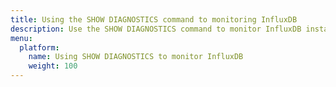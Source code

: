```yaml
---
title: Using the SHOW DIAGNOSTICS command to monitoring InfluxDB
description: Use the SHOW DIAGNOSTICS command to monitor InfluxDB instances.
menu:
  platform:
    name: Using SHOW DIAGNOSTICS to monitor InfluxDB
    weight: 100
---
```

